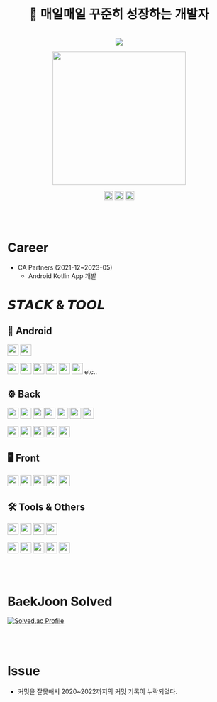 

<br>

<h1 align="center">
 🌱 매일매일 꾸준히 성장하는 개발자
</h1>
<br>

<div align="center">
  <img src="https://capsule-render.vercel.app/api?type=wave&color=0067a3&height=150&section=header&text=KwonJuyeong&fontColor=ffffff&fontSize=70&animation=fadeIn&fontAlignY=55">
</div>

<p align="center">
 <img src="https://github.com/kwonjuyeong/kwonjuyeong/assets/57522230/25423a11-4381-422b-918a-31c921b98ddd" width="300"/>
</p>

<div align="center">
 <a href="mailto:kjy1ho@gmail.com"><img src="https://img.shields.io/badge/Gmail-1765F6?style=plastic&logo=gmail&logoColor=white" height="20px"/></a>
 <img src="https://img.shields.io/badge/Naver-03C75A?style=plastic&logo=Naver&logoColor=white&link=mailto:kjy1ho@naver.com" height="20px"/>
 <a href="https://kjy1ho.tistory.com/"><img src="https://img.shields.io/badge/tistory-000000?style=flat-square&logo=tistory&logoColor=white" height="20px"/></a>
</div>

<br><br>
# Career
- CA Partners (2021-12~2023-05)
  - Android Kotlin App 개발
 
# 𝙎𝙏𝘼𝘾𝙆 & 𝙏𝙊𝙊𝙇
## 🤖 Android
<img src="https://img.shields.io/badge/Kotlin-7F52FF?style=flat&logo=kotlin&logoColor=white" height="25px"> <img src="https://img.shields.io/badge/Android-3DDC84?style=flat&logo=android&logoColor=white" height="25px">

<img src="https://img.shields.io/badge/Coroutine-81c147?style=flat&logo=coroutine&logoColor=white" height="25px"> <img src="https://img.shields.io/badge/Retrofit2-81c147?style=flat&logo=retrofit&logoColor=white" height="25px"> <img src="https://img.shields.io/badge/okhttp-81c147?style=flat&logo=okhttp&logoColor=white" height="25px"> <img src="https://img.shields.io/badge/legacy-81c147?style=flat&logo=okhttp&logoColor=white" height="25px">
<img src="https://img.shields.io/badge/DataBinding-81c147?style=flat&logo=databinding&logoColor=white" height="25px">
<img src="https://img.shields.io/badge/Rxjava-81c147?style=flat&logo=rxjava&logoColor=white" height="25px"> etc..

## ⚙️ Back
<img src="https://img.shields.io/badge/Java-6DB33F?style=flat&logo=java&logoColor=white" height="25px"/> <img src="https://img.shields.io/badge/SpringBoot-6DB33F?style=flat&logo=springboot&logoColor=white" height="25px"/> <img src="https://img.shields.io/badge/SpringSecurity-6DB33F?style=flat&logo=springsecurity&logoColor=white" height="25px"/><img src="https://img.shields.io/badge/MySQL-4479A1?style=flat&logo=mysql&logoColor=white" height="25px"/> 
<img src="https://img.shields.io/badge/MariaDB-003545?style=flat&logo=MariaDB&logoColor=white" height="25px"> <img src="https://img.shields.io/badge/FireBase-ff7f00?style=flat&logo=firebase&logoColor=white" height="25px"> <img src="https://img.shields.io/badge/AWS-ff7f00?style=flat&logo=aws&logoColor=white" height="25px">

<img src="https://img.shields.io/badge/Hibernate-59666C?style=flat&logo=hibernate&logoColor=white" height="25px"/> <img src="https://img.shields.io/badge/Json WebTokens-black?style=flat&logo=jsonwebtokens&logoColor=white" height="25px"/> <img src="https://img.shields.io/badge/WebSocket Stomp-black?style=flat&logoColor=white" height="25px"/> <img src="https://img.shields.io/badge/Swagger-85EA2D?style=flat&logo=swagger&logoColor=white" height="25px"/> 
<img src="https://img.shields.io/badge/JPA-6DB33F?style=flat&logo=springjpa&logoColor=white" height="25px"/> <br>
## 🖥️ Front
<img src="https://img.shields.io/badge/React.js-4FC08D?style=flat&logo=react&logoColor=white" height="25px"/> <img src="https://img.shields.io/badge/JavaScript-F7DF1E?style=flat&logo=javascript&logoColor=white" height="25px"/> <img src="https://img.shields.io/badge/Thymeleaf-005F0F?style=flat&logo=thymeleaf&logoColor=white" height="25px"/> <img src="https://img.shields.io/badge/Axios-8A2BE2?style=flat&logo=axios&logoColor=white" height="25px"/> <img src="https://img.shields.io/badge/Redux-8A2BE2?style=flat&logo=redux&logoColor=white" height="25px"/><br>
## 🛠️ Tools & Others
<img src="https://img.shields.io/badge/Git-F05032?style=flat&logo=git&logoColor=white" height="25px"/> <img src="https://img.shields.io/badge/Github-black?style=flat&logo=github&logoColor=white" height="25px"/> <img src="https://img.shields.io/badge/Notion-black?style=flat&logo=notion&logoColor=white" height="25px"/> <img src="https://img.shields.io/badge/Figma-black?style=flat&logo=figma&logoColor=white" height="25px"/> 

<img src="https://img.shields.io/badge/IntelliJ IDEA-black?style=flat&logo=intellijidea&logoColor=white" height="25px"/> <img src="https://img.shields.io/badge/Android Studio-81c147?style=flat&logo=androidstudio&logoColor=white" height="25px"/> <img src="https://img.shields.io/badge/Jupyter-f27500?style=flat&logo=jupyter&logoColor=white" height="25px"/> <img src="https://img.shields.io/badge/VScode-00BFFF?style=flat&logo=visualstudiocode&logoColor=white" height="25px"/> <img src="https://img.shields.io/badge/Eclipse-2C2255?style=flat&logo=Eclipse%20IDE&logoColor=white" height="25px">


<br><br>
# BaekJoon Solved
[![Solved.ac Profile](http://mazassumnida.wtf/api/v2/generate_badge?boj=kjy1ho)](https://solved.ac/kjy1ho/)

<br><br>
# Issue
- 커밋을 잘못해서 2020~2022까지의 커밋 기록이 누락되었다.
